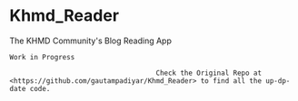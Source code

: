 # Khmd_Reader
The KHMD Community's Blog Reading App
	
	Work in Progress
	
										Check the Original Repo at <https://github.com/gautampadiyar/Khmd_Reader> to find all the up-dp-date code.
